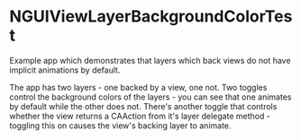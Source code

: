 # NGUIViewLayerBackgroundColorTest
Example app which demonstrates that layers which back views do not have implicit animations by default.

The app has two layers - one backed by a view, one not. Two toggles control the background colors of the layers - you can see that one animates by default while the other does not. There's another toggle that controls whether the view returns a CAAction from it's layer delegate method - toggling this on causes the view's backing layer to animate.
